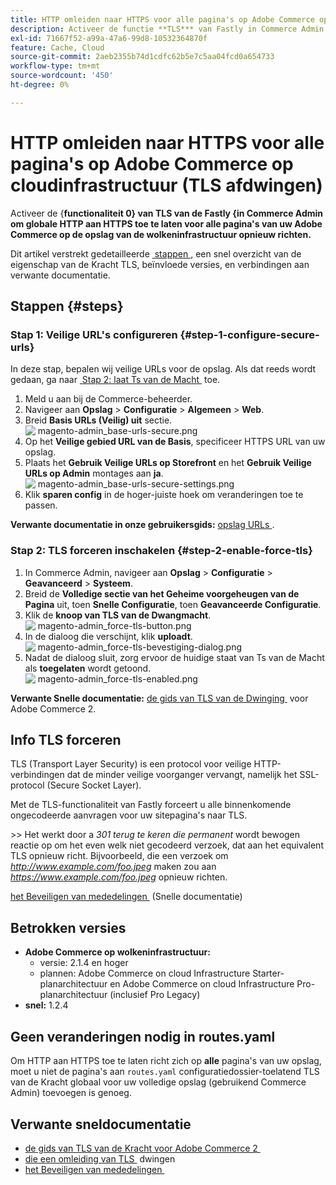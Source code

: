 ```yaml
---
title: HTTP omleiden naar HTTPS voor alle pagina's op Adobe Commerce op cloudinfrastructuur (TLS afdwingen)
description: Activeer de functie **TLS*** van Fastly in Commerce Admin om de globale omleiding van HTTP naar HTTPS voor alle pagina's van uw Adobe Commerce in de opslag van de wolkeninfrastructuur toe te laten.
exl-id: 71667f52-a99a-47a6-99d8-10532364870f
feature: Cache, Cloud
source-git-commit: 2aeb2355b74d1cdfc62b5e7c5aa04fcd0a654733
workflow-type: tm+mt
source-wordcount: '450'
ht-degree: 0%

---
```


# HTTP omleiden naar HTTPS voor alle pagina&#39;s op Adobe Commerce op cloudinfrastructuur (TLS afdwingen)

Activeer de {**functionaliteit 0} van TLS van de Fastly &lbrace;in Commerce Admin om globale HTTP aan HTTPS toe te laten voor alle pagina&#39;s van uw Adobe Commerce op de opslag van de wolkeninfrastructuur opnieuw richten.**

Dit artikel verstrekt gedetailleerde [&#x200B; stappen &#x200B;](#steps), een snel overzicht van de eigenschap van de Kracht TLS, beïnvloede versies, en verbindingen aan verwante documentatie.

## Stappen {#steps}

### Stap 1: Veilige URL&#39;s configureren {#step-1-configure-secure-urls}

In deze stap, bepalen wij veilige URLs voor de opslag. Als dat reeds wordt gedaan, ga naar [&#x200B; Stap 2: laat Ts van de Macht &#x200B;](#step-2-enable-force-tls) toe.

1. Meld u aan bij de Commerce-beheerder.
1. Navigeer aan **Opslag** > **Configuratie** > **Algemeen** > **Web**.
1. Breid **Basis URLs (Veilig) uit** sectie.    ![&#x200B; magento-admin_base-urls-secure.png &#x200B;](assets/magento-admin_base-urls-secure.png)
1. Op het **Veilige gebied URL van de Basis**, specificeer HTTPS URL van uw opslag.
1. Plaats het **Gebruik Veilige URLs op Storefront** en het **Gebruik Veilige URLs op Admin** montages aan **ja**.    ![&#x200B; magento-admin_base-urls-secure-settings.png &#x200B;](assets/magento-admin_base-urls-secure-settings.png)
1. Klik **sparen config** in de hoger-juiste hoek om veranderingen toe te passen.

**Verwante documentatie in onze gebruikersgids:**   [&#x200B; opslag URLs &#x200B;](https://experienceleague.adobe.com/nl/docs/commerce-admin/stores-sales/site-store/store-urls).

### Stap 2: TLS forceren inschakelen {#step-2-enable-force-tls}

1. In Commerce Admin, navigeer aan **Opslag** > **Configuratie** > **Geavanceerd** > **Systeem**.
1. Breid de **Volledige sectie van het Geheime voorgeheugen van de Pagina** uit, toen **Snelle Configuratie**, toen **Geavanceerde Configuratie**.
1. Klik de **knoop van TLS van de Dwangmacht**.    ![&#x200B; magento-admin_force-tls-button.png &#x200B;](assets/magento-admin_force-tls-button.png)
1. In de dialoog die verschijnt, klik **uploadt**.    ![&#x200B; magento-admin_force-tls-bevestiging-dialog.png &#x200B;](assets/magento-admin_force-tls-confirmation-dialog.png)
1. Nadat de dialoog sluit, zorg ervoor de huidige staat van Ts van de Macht als **toegelaten** wordt getoond.    ![&#x200B; magento-admin_force-tls-enabled.png &#x200B;](assets/magento-admin_force-tls-enabled.png)

**Verwante Snelle documentatie:**   [&#x200B; de gids van TLS van de Dwinging &#x200B;](https://github.com/fastly/fastly-magento2/blob/master/Documentation/Guides/FORCE-TLS.md) voor Adobe Commerce 2.

## Info TLS forceren

TLS (Transport Layer Security) is een protocol voor veilige HTTP-verbindingen dat de minder veilige voorganger vervangt, namelijk het SSL-protocol (Secure Socket Layer).

Met de TLS-functionaliteit van Fastly forceert u alle binnenkomende ongecodeerde aanvragen voor uw sitepagina&#39;s naar TLS.

&#x200B;>>
Het werkt door a *301 terug te keren die permanent* wordt bewogen reactie op om het even welk niet gecodeerd verzoek, dat aan het equivalent TLS opnieuw richt. Bijvoorbeeld, die een verzoek om *http://www.example.com/foo.jpeg* maken zou aan *https://www.example.com/foo.jpeg* opnieuw richten.

[&#x200B; het Beveiligen van mededelingen &#x200B;](https://docs.fastly.com/guides/securing-communications/) (Snelle documentatie)

## Betrokken versies

* **Adobe Commerce op wolkeninfrastructuur:**
   * versie: 2.1.4 en hoger
   * plannen: Adobe Commerce on cloud Infrastructure Starter-planarchitectuur en Adobe Commerce on cloud Infrastructure Pro-planarchitectuur (inclusief Pro Legacy)
* **snel:** 1.2.4

## Geen veranderingen nodig in routes.yaml

Om HTTP aan HTTPS toe te laten richt zich op **alle** pagina&#39;s van uw opslag, moet u niet de pagina&#39;s aan `routes.yaml` configuratiedossier-toelatend TLS van de Kracht globaal voor uw volledige opslag (gebruikend Commerce Admin) toevoegen is genoeg.

## Verwante sneldocumentatie

* [&#x200B; de gids van TLS van de Kracht voor Adobe Commerce 2 &#x200B;](https://github.com/fastly/fastly-magento2/blob/master/Documentation/Guides/FORCE-TLS.md)
* [&#x200B; die een omleiding van TLS &#x200B;](https://docs.fastly.com/guides/securing-communications/forcing-a-tls-redirect) dwingen
* [&#x200B; het Beveiligen van mededelingen &#x200B;](https://docs.fastly.com/guides/securing-communications/)
